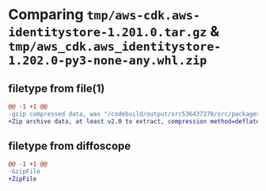 # Comparing `tmp/aws-cdk.aws-identitystore-1.201.0.tar.gz` & `tmp/aws_cdk.aws_identitystore-1.202.0-py3-none-any.whl.zip`

## filetype from file(1)

```diff
@@ -1 +1 @@
-gzip compressed data, was "/codebuild/output/src536437278/src/packages/@aws-cdk/aws-identitystore/dist/python/aws-cdk.aws-identitystore-1.201.0.tar", last modified: Wed May 10 17:09:05 2023, max compression
+Zip archive data, at least v2.0 to extract, compression method=deflate
```

## filetype from diffoscope

```diff
@@ -1 +1 @@
-GzipFile
+ZipFile
```

